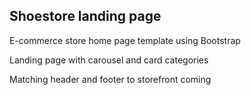 ## Shoestore landing page
E-commerce store home page template using Bootstrap

Landing page with carousel and card categories

Matching header and footer to storefront coming